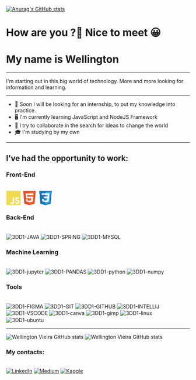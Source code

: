 [![Anurag's GitHub stats](https://github-readme-stats.vercel.app/api?username=welltocoding)](https://github.com/anuraghazra/github-readme-stats)
# How are you ?👋  Nice to meet 😀
# My name is Wellington

-----

I'm starting out in this big world of technology. More and more looking for information and learning. 

-----

- 💼 Soon I will be looking for an internship, to put my knowledge into practice.
- 🖥️ I'm currently learning JavaScript and NodeJS Framework
- 👯 I try to collaborate in the search for ideas to change the world 
- 🎓 I'm studying by my own

-----
## I've had the opportunity to work:

### Front-End
<div style="display: inline_block"><br>
 <img align="center" alt="3DD1-Js" height="40" width="40" src="https://raw.githubusercontent.com/devicons/devicon/master/icons/javascript/javascript-plain.svg"> 
 <img align="center" alt="3DD1-HTML" height="40" width="40" src="https://raw.githubusercontent.com/devicons/devicon/master/icons/html5/html5-original.svg">
 <img align="center" alt="3DD1-CSS" height="40" width="40" src="https://raw.githubusercontent.com/devicons/devicon/master/icons/css3/css3-original.svg">
</div>

### Back-End

<div style="display: inline_block"><br>
 <img align="center" alt="3DD1-JAVA" height="40" width="40" src="https://cdn.jsdelivr.net/gh/devicons/devicon/icons/java/java-original.svg">
 <img align="center" alt="3DD1-SPRING" height="40" width="40" src="https://cdn.jsdelivr.net/gh/devicons/devicon/icons/spring/spring-original.svg">
 <img align="center" alt="3DD1-MYSQL" height="40" width="40" src="https://cdn.jsdelivr.net/gh/devicons/devicon/icons/mysql/mysql-original.svg">
</div>

### Machine Learning

<div style="display: inline_block"><br>
 <img align="center" alt="3DD1-jupyter" height="40" width="40" src="https://cdn.jsdelivr.net/gh/devicons/devicon/icons/jupyter/jupyter-original-wordmark.svg">
 <img align="center" alt="3DD1-PANDAS" height="40" width="40" src="https://cdn.jsdelivr.net/gh/devicons/devicon/icons/pandas/pandas-original-wordmark.svg">
 <img align="center" alt="3DD1-python" height="40" width="40" src="https://cdn.jsdelivr.net/gh/devicons/devicon/icons/python/python-original.svg">
 <img align="center" alt="3DD1-numpy" height="40" width="40" src="https://cdn.jsdelivr.net/gh/devicons/devicon/icons/numpy/numpy-original.svg">
</div>

### Tools

<div style="display: inline_block"><br>
 <img align="center" alt="3DD1-FIGMA" height="40" width="40" src="https://cdn.jsdelivr.net/gh/devicons/devicon/icons/figma/figma-original.svg">  
 <img align="center" alt="3DD1-GIT" height="40" width="40" src="https://cdn.jsdelivr.net/gh/devicons/devicon/icons/git/git-original.svg">
 <img align="center" alt="3DD1-GITHUB" height="40" width="40" src="https://cdn.jsdelivr.net/gh/devicons/devicon/icons/github/github-original.svg">
 <img align="center" alt="3DD1-INTELLIJ" height="40" width="40" src="https://cdn.jsdelivr.net/gh/devicons/devicon/icons/intellij/intellij-original.svg">
 <img align="center" alt="3DD1-VSCODE" height="40" width="40" src="https://cdn.jsdelivr.net/gh/devicons/devicon/icons/vscode/vscode-original.svg">
 <img align="center" alt="3DD1-canva" height="40" width="40" src="https://cdn.jsdelivr.net/gh/devicons/devicon/icons/canva/canva-original.svg">
 <img align="center" alt="3DD1-gimp" height="40" width="40" src="https://cdn.jsdelivr.net/gh/devicons/devicon/icons/gimp/gimp-original.svg">
 <img align="center" alt="3DD1-linux" height="40" width="40" src="https://cdn.jsdelivr.net/gh/devicons/devicon/icons/linux/linux-original.svg">
 <img align="center" alt="3DD1-ubuntu" height="40" width="40" src="https://cdn.jsdelivr.net/gh/devicons/devicon/icons/ubuntu/ubuntu-plain-wordmark.svg"> 
   
</div>

-----


![Wellington Vieira GitHub stats](https://github-readme-streak-stats.herokuapp.com?user=welltocoding&theme=tokyonight&card_width=300px&date_format=j%20M%5B%20Y%5D) ![Wellington Vieira GitHub stats](https://github-readme-stats.vercel.app/api?username=welltocoding&show_icons=true&theme=tokyonight&card_width=300px&include_all_commits=true&count_private=true)

### My contacts:

<div style="display: inline_block"><br>
 <a target="_blank" href="w"><img alt="LinkedIn" src="https://img.shields.io/badge/linkedin-%230077B5.svg?style=for-the-badge&logo=linkedin&logoColor=white"/></a>
 <a target="_blank" href=""
"><img alt="Medium" src="https://img.shields.io/badge/Medium-%23000000.svg?style=for-the-badge&logo=Medium&logoColor=white"/></a>
 <a target="_blank" href="">	<img alt="Kaggle" src="https://img.shields.io/badge/Kaggle-20BEFF?style=for-the-badge&logo=Kaggle&logoColor=white"/></a>
</div>


  

